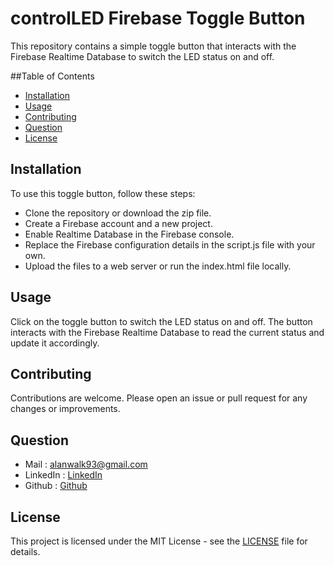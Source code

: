 # controlLED Firebase Toggle Button
This repository contains a simple toggle button that interacts with the Firebase Realtime Database to switch the LED status on and off.

##Table of Contents
* [Installation](#Installation)
* [Usage](#Usage)
* [Contributing](#Contributing)
* [Question](#Question)
* [License](#License)


## Installation
To use this toggle button, follow these steps:
* Clone the repository or download the zip file.
* Create a Firebase account and a new project.
* Enable Realtime Database in the Firebase console.
* Replace the Firebase configuration details in the script.js file with your own.
* Upload the files to a web server or run the index.html file locally.

## Usage
Click on the toggle button to switch the LED status on and off. The button interacts with the Firebase Realtime Database to read the current status and update it accordingly.

## Contributing
Contributions are welcome. Please open an issue or pull request for any changes or improvements.

## Question
* Mail : alanwalk93@gmail.com
* LinkedIn : [LinkedIn](https://www.linkedin.com/in/mahsook/)
* Github : [Github](https://www.github.com/mahsook3/)


## License
This project is licensed under the MIT License - see the [LICENSE](/LICENSE) file for details.
